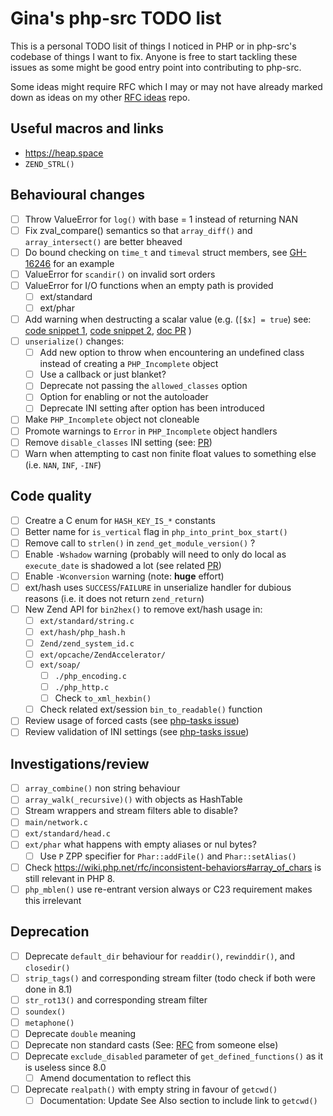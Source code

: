 # Gina's php-src TODO list

This is a personal TODO lisit of things I noticed in PHP or in php-src's codebase of things I want to fix.
Anyone is free to start tackling these issues as some might be good entry point into contributing to php-src.

Some ideas might require RFC which I may or may not have already marked down as ideas on my other
[RFC ideas](https://github.com/Girgias/php-rfcs) repo.

## Useful macros and links

- <https://heap.space>
- `ZEND_STRL()`

## Behavioural changes

- [ ] Throw ValueError for `log()` with base = 1 instead of returning NAN
- [ ] Fix zval_compare() semantics so that `array_diff()` and `array_intersect()` are better bheaved
- [ ] Do bound checking on `time_t` and `timeval` struct members, see [GH-16246](https://github.com/php/php-src/pull/16246) for an example
- [ ] ValueError for `scandir()` on invalid sort orders
- [ ] ValueError for I/O functions when an empty path is provided
  - [ ] ext/standard
  - [ ] ext/phar
- [ ] Add warning when destructing a scalar value (e.g. (`[$x] = true`) see: [code snippet 1](https://3v4l.org/7lNhK), [code snippet 2](https://3v4l.org/p5LDd), [doc PR](https://github.com/php/doc-en/pull/3680) )
- [ ] `unserialize()` changes:
  - [ ] Add new option to throw when encountering an undefined class instead of creating a `PHP_Incomplete` object
   - [ ] Use a callback or just blanket?
  - [ ] Deprecate not passing the `allowed_classes` option
  - [ ] Option for enabling or not the autoloader
  - [ ] Deprecate INI setting after option has been introduced
- [ ] Make `PHP_Incomplete` object not cloneable
- [ ] Promote warnings to `Error` in `PHP_Incomplete` object handlers
- [ ] Remove `disable_classes` INI setting (see: [PR](https://github.com/php/php-src/pull/12043))
- [ ] Warn when attempting to cast non finite float values to something else (i.e. `NAN`, `INF`, `-INF`)

## Code quality

- [ ] Creatre a C enum for `HASH_KEY_IS_*` constants
- [ ] Better name for `is_vertical` flag in `php_into_print_box_start()`
- [ ] Remove call to `strlen()` in `zend_get_module_version()` ?
- [ ] Enable `-Wshadow` warning (probably will need to only do local as `execute_date` is shadowed a lot (see related [PR](https://github.com/php/php-src/pull/16461))
- [ ] Enable `-Wconversion` warning (note: **huge** effort)
- [ ] ext/hash uses `SUCCESS`/`FAILURE` in unserialize handler for dubious reasons (i.e. it does not return `zend_return`)
- [ ] New Zend API for `bin2hex()` to remove ext/hash usage in:
  - [ ] `ext/standard/string.c`
  - [ ] `ext/hash/php_hash.h`
  - [ ] `Zend/zend_system_id.c`
  - [ ] `ext/opcache/ZendAccelerator/`
  - [ ] `ext/soap/`
    - [ ] `./php_encoding.c`
    - [ ] `./php_http.c` 
    - [ ] Check `to_xml_hexbin()`
  - [ ] Check related  ext/session `bin_to_readable()` function
- [ ] Review usage of forced casts (see [php-tasks issue](https://github.com/php/php-tasks/issues/32))
- [ ] Review validation of INI settings (see [php-tasks issue](https://github.com/php/php-tasks/issues/31))

## Investigations/review

- [ ] `array_combine()` non string behaviour
- [ ] `array_walk(_recursive)()` with objects as HashTable
- [ ] Stream wrappers and stream filters able to disable?
- [ ] `main/network.c`
- [ ] `ext/standard/head.c`
- [ ] `ext/phar` what happens with empty aliases or nul bytes?
  - [ ] Use `P` ZPP specifier for `Phar::addFile()` and `Phar::setAlias()`
- [ ] Check https://wiki.php.net/rfc/inconsistent-behaviors#array_of_chars is still relevant in PHP 8.
- [ ] `php_mblen()` use re-entrant version always or C23 requirement makes this irrelevant

## Deprecation

- [ ] Deprecate `default_dir` behaviour for `readdir()`, `rewinddir()`, and `closedir()`
- [ ] `strip_tags()` and corresponding stream filter (todo check if both were done in 8.1)
- [ ] `str_rot13()` and corresponding stream filter
- [ ] `soundex()`
- [ ] `metaphone()`
- [ ] Deprecate `double` meaning
- [ ] Deprecate non standard casts (See: [RFC](https://wiki.php.net/rfc/deprecate-inconsistent-cast-keywords) from someone else)
- [ ] Deprecate `exclude_disabled` parameter of `get_defined_functions()` as it is useless since 8.0
  - [ ] Amend documentation to reflect this
- [ ] Deprecate `realpath()` with empty string in favour of `getcwd()`
  - [ ] Documentation: Update See Also section to include link to `getcwd()`
